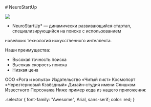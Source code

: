﻿\# NeuroStartUp

![](https://netology-code.github.io/git-homeworks/introduction/assets/logo.png)

* NeuroStartUp\* — динамически развивающийся стартап, специализирующийся на поиске с использованием

новейших технологий искусственного интеллекта.

Наши преимущества:

* Высокая точность поиска
* Высокая скорость поиска
* Низкая цена

ООО «Рога и копыта»
Издательство «Читый лист»
Космопорт «Черезтерновый Кзвёздный»
Дизайн-студия имени Слишком Известного Персонажа
Ниже пример кода из нашего приложения:

.selector {
  font-family: "Awesome", Arial, sans-serif;
  color: red;
}